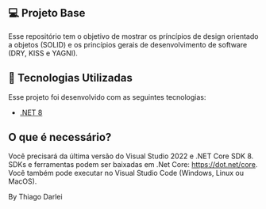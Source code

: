 ## 💻 Projeto Base

Esse repositório tem o objetivo de mostrar os príncípios de design orientado a objetos (SOLID) e os princípios gerais de desenvolvimento de software (DRY, KISS e YAGNI).   

## 🧪 Tecnologias Utilizadas

Esse projeto foi desenvolvido com as seguintes tecnologias:

- [.NET 8](https://learn.microsoft.com/pt-br/dotnet/core/whats-new/dotnet-8)

## O que é necessário?

  Você precisará da última versão do Visual Studio 2022 e .NET Core SDK 8.
  SDKs e ferramentas podem ser baixadas em .Net Core: https://dot.net/core.
  Você também pode executar no Visual Studio Code (Windows, Linux ou MacOS).

By Thiago Darlei
